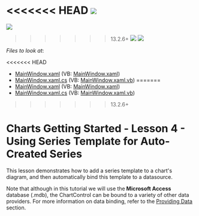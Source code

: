 <!-- default badges list -->
<<<<<<< HEAD
![](https://img.shields.io/endpoint?url=https://codecentral.devexpress.com/api/v1/VersionRange/128568343/10.2.6%2B)
=======
![](https://img.shields.io/endpoint?url=https://codecentral.devexpress.com/api/v1/VersionRange/128568343/13.2.6%2B)
>>>>>>> 13.2.6+
[![](https://img.shields.io/badge/Open_in_DevExpress_Support_Center-FF7200?style=flat-square&logo=DevExpress&logoColor=white)](https://supportcenter.devexpress.com/ticket/details/E3159)
[![](https://img.shields.io/badge/📖_How_to_use_DevExpress_Examples-e9f6fc?style=flat-square)](https://docs.devexpress.com/GeneralInformation/403183)
<!-- default badges end -->
<!-- default file list -->
*Files to look at*:

<<<<<<< HEAD
* [MainWindow.xaml](./CS/MainWindow.xaml) (VB: [MainWindow.xaml](./VB/MainWindow.xaml))
* [MainWindow.xaml.cs](./CS/MainWindow.xaml.cs) (VB: [MainWindow.xaml.vb](./VB/MainWindow.xaml.vb))
=======
* [MainWindow.xaml](./CS/DXCharts_Lesson3/MainWindow.xaml) (VB: [MainWindow.xaml](./VB/DXCharts_Lesson3/MainWindow.xaml))
* [MainWindow.xaml.cs](./CS/DXCharts_Lesson3/MainWindow.xaml.cs) (VB: [MainWindow.xaml.vb](./VB/DXCharts_Lesson3/MainWindow.xaml.vb))
>>>>>>> 13.2.6+
<!-- default file list end -->
# Charts Getting Started - Lesson 4 - Using Series Template for Auto-Created Series


<p>This lesson demonstrates how to add a series template to a chart's diagram, and then automatically bind this template to a datasource.</p><p>Note that although in this tutorial we will use the<strong> Microsoft Access</strong> database (.mdb), the ChartControl can be bound to a variety of other data providers. For more information on data binding, refer to the <a href="http://help.devexpress.com/#WPF/CustomDocument6854"><u>Providing Data</u></a>  section.</p><br />
<br />


<br/>



